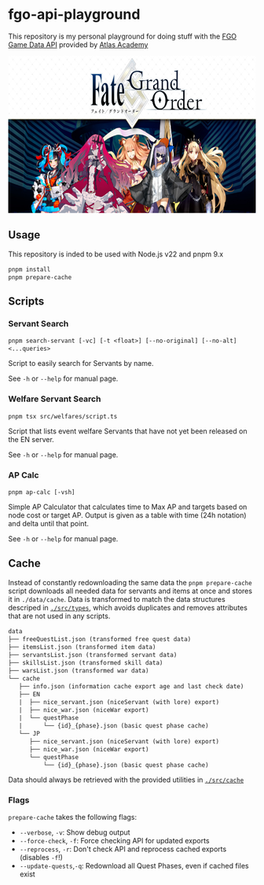 # fgo-api-playground

This repository is my personal playground for doing stuff with the [FGO Game Data API](https://api.atlasacademy.io/docs) provided by [Atlas Academy](https://atlasacademy.io/)

<p align="center"><img src="./.github/banner.jpeg" width="640" height="320" alt="Fate/Grand Order"></p>

## Usage

This repository is inded to be used with Node.js v22 and pnpm 9.x

```
pnpm install
pnpm prepare-cache
```

## Scripts

### Servant Search

```
pnpm search-servant [-vc] [-t <float>] [--no-original] [--no-alt] <...queries>
```

Script to easily search for Servants by name.

See `-h` or `--help` for manual page.

### Welfare Servant Search

```
pnpm tsx src/welfares/script.ts
```

Script that lists event welfare Servants that have not yet been released on the EN server.

See `-h` or `--help` for manual page.

### AP Calc

```
pnpm ap-calc [-vsh]
```

Simple AP Calculator that calculates time to Max AP and targets based on node cost or target AP. Output is given as a table with time (24h notation) and delta until that point.

See `-h` or `--help` for manual page.

## Cache

Instead of constantly redownloading the same data the `pnpm prepare-cache` script downloads all needed data for servants and items at once and stores it in `./data/cache`. Data is transformed to match the data structures descriped in [`./src/types`](./src/types), which avoids duplicates and removes attributes that are not used in any scripts.

```
data
├── freeQuestList.json (transformed free quest data)
├── itemsList.json (transformed item data)
├── servantsList.json (transformed servant data)
├── skillsList.json (transformed skill data)
├── warsList.json (transformed war data)
└── cache
   ├── info.json (information cache export age and last check date)
   ├── EN
   |  ├── nice_servant.json (niceServant (with lore) export)
   |  ├── nice_war.json (niceWar export)
   |  └── questPhase
   |      └── {id}_{phase}.json (basic quest phase cache)
   └── JP
      ├── nice_servant.json (niceServant (with lore) export)
      ├── nice_war.json (niceWar export)
      └── questPhase
          └── {id}_{phase}.json (basic quest phase cache)
```

Data should always be retrieved with the provided utilities in [`./src/cache`](./src/cache/index.ts)

### Flags

`prepare-cache` takes the following flags:

- `--verbose`, `-v`: Show debug output
- `--force-check`, `-f`: Force checking API for updated exports
- `--reprocess`, `-r`: Don't check API and reprocess cached exports (disables `-f`!)
- `--update-quests`,`-q`: Redownload all Quest Phases, even if cached files exist
